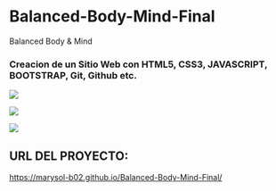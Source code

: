 # Balanced-Body-Mind-Final
Balanced Body &amp; Mind

### Creacion de un Sitio Web con HTML5, CSS3, JAVASCRIPT, BOOTSTRAP, Git, Github etc.

![](imag/Imagen1.png)

![](imag/Imagen2.png)

![](imag/Imagen3.png)



## URL DEL PROYECTO:

https://marysol-b02.github.io/Balanced-Body-Mind-Final/
